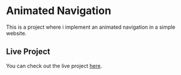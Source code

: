 # Animated Navigation

This is a project where i implement an animated navigation in a simple website.

## Live Project

You can check out the live project [here](https://animated-navigation-mostafa.netlify.app/).
